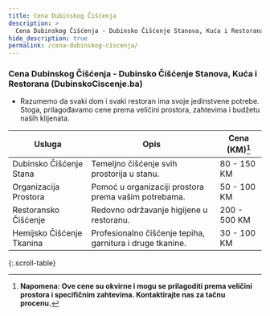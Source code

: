 ```yaml
---
title: Cena Dubinskog Čišćenja
description: >
  Cena Dubinskog Čišćenja - Dubinsko Čišćenje Stanova, Kuća i Restorana
hide_description: true
permalink: /cena-dubinskog-ciscenja/
---
```


### Cena Dubinskog Čišćenja - Dubinsko Čišćenje Stanova, Kuća i Restorana (DubinskoCiscenje.ba)

- Razumemo da svaki dom i svaki restoran ima svoje jedinstvene potrebe. Stoga, prilagođavamo cene prema veličini prostora, zahtevima i budžetu naših klijenata.

<script src="https://cdn.lordicon.com/lordicon.js"></script>
<div class="centered">
<lord-icon
    src="https://cdn.lordicon.com/lqadwfir.json"
    trigger="loop"
    colors="primary:#008080,secondary:#CCCCCC"
    style="width:250px;height:250px">
</lord-icon>
</div>


| Usluga                       | Opis                                             | Cena (KM)[^1]  |
|------------------------------|--------------------------------------------------|----------------|
| Dubinsko Čišćenje Stana      | Temeljno čišćenje svih prostorija u stanu.       | 80 - 150 KM    |
| Organizacija Prostora        | Pomoć u organizaciji prostora prema vašim potrebama. | 50 - 100 KM  |
| Restoransko Čišćenje         | Redovno održavanje higijene u restoranu.         | 200 - 500 KM  |
| Hemijsko Čišćenje Tkanina    | Profesionalno čišćenje tepiha, garnitura i druge tkanine. | 30 - 100 KM |
{:.scroll-table}


<div class="centered">
<lord-icon
    src="https://cdn.lordicon.com/amuerqoc.json"
    trigger="loop"
    colors="primary:#008080,secondary:#CCCCCC"
    style="width:250px;height:250px">
</lord-icon>
</div>

[^1]: **Napomena: Ove cene su okvirne i mogu se prilagoditi prema veličini prostora i specifičnim zahtevima. Kontaktirajte nas za tačnu procenu.**

